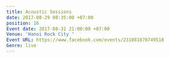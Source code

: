 ```yaml
---
title: Acoustic Sessions
date: 2017-08-29 08:35:00 +07:00
position: 16
Event date: 2017-08-31 21:00:00 +07:00
Venue: 'Hanoi Rock City '
Event URL: https://www.facebook.com/events/231081870749518
Genre: live
---
```


